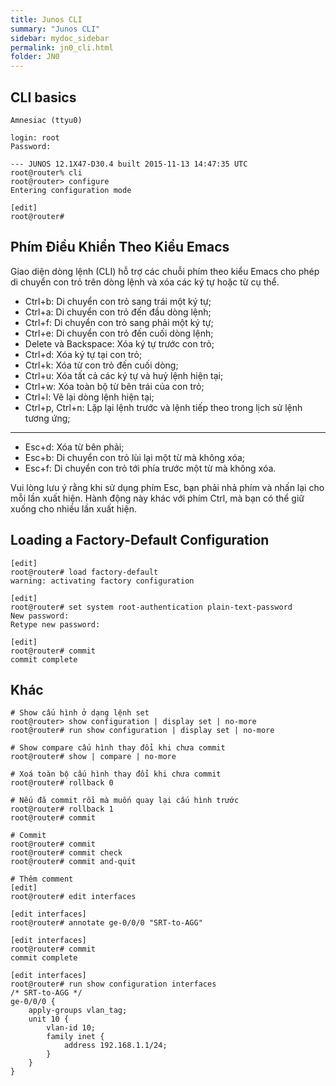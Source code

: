 ```yaml
---
title: Junos CLI
summary: "Junos CLI"
sidebar: mydoc_sidebar
permalink: jn0_cli.html
folder: JN0
---
```


## CLI basics

```
Amnesiac (ttyu0)

login: root
Password:

--- JUNOS 12.1X47-D30.4 built 2015-11-13 14:47:35 UTC
root@router% cli
root@router> configure
Entering configuration mode

[edit]
root@router#
```

## Phím Điều Khiển Theo Kiểu Emacs

Giao diện dòng lệnh (CLI) hỗ trợ các chuỗi phím theo kiểu Emacs cho phép di chuyển con trỏ trên dòng lệnh và xóa các ký tự hoặc từ cụ thể.

* Ctrl+b: Di chuyển con trỏ sang trái một ký tự;
* Ctrl+a: Di chuyển con trỏ đến đầu dòng lệnh;
* Ctrl+f: Di chuyển con trỏ sang phải một ký tự;
* Ctrl+e: Di chuyển con trỏ đến cuối dòng lệnh;
* Delete và Backspace: Xóa ký tự trước con trỏ;
* Ctrl+d: Xóa ký tự tại con trỏ;
* Ctrl+k: Xóa từ con trỏ đến cuối dòng;
* Ctrl+u: Xóa tất cả các ký tự và huỷ lệnh hiện tại;
* Ctrl+w: Xóa toàn bộ từ bên trái của con trỏ;
* Ctrl+l: Vẽ lại dòng lệnh hiện tại;
* Ctrl+p, Ctrl+n: Lặp lại lệnh trước và lệnh tiếp theo trong lịch sử lệnh tương ứng;
-------------------------
* Esc+d: Xóa từ bên phải;
* Esc+b: Di chuyển con trỏ lùi lại một từ mà không xóa;
* Esc+f: Di chuyển con trỏ tới phía trước một từ mà không xóa.

Vui lòng lưu ý rằng khi sử dụng phím Esc, bạn phải nhả phím và nhấn lại cho mỗi lần xuất hiện. Hành động này khác với phím Ctrl, mà bạn có thể giữ xuống cho nhiều lần xuất hiện.

## Loading a Factory-Default Configuration

```
[edit]
root@router# load factory-default
warning: activating factory configuration

[edit]
root@router# set system root-authentication plain-text-password
New password:
Retype new password:

[edit]
root@router# commit
commit complete
```

## Khác

```
# Show cấu hình ở dạng lệnh set
root@router> show configuration | display set | no-more
root@router# run show configuration | display set | no-more

# Show compare cấu hình thay đổi khi chưa commit
root@router# show | compare | no-more

# Xoá toàn bộ cấu hình thay đổi khi chưa commit
root@router# rollback 0

# Nếu đã commit rồi mà muốn quay lại cấu hình trước
root@router# rollback 1
root@router# commit

# Commit
root@router# commit
root@router# commit check
root@router# commit and-quit

# Thêm comment
[edit]
root@router# edit interfaces

[edit interfaces]
root@router# annotate ge-0/0/0 "SRT-to-AGG"

[edit interfaces]
root@router# commit
commit complete

[edit interfaces]
root@router# run show configuration interfaces
/* SRT-to-AGG */
ge-0/0/0 {
    apply-groups vlan_tag;
    unit 10 {
        vlan-id 10;
        family inet {
            address 192.168.1.1/24;
        }
    }
}
```